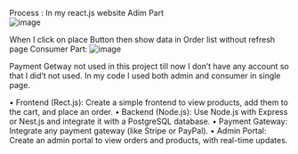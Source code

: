 Process : 
In my react.js website
         Adim Part  
         ![image](https://github.com/ratanmaurya01/ecommerce/assets/151978027/765f75a0-e694-455e-8642-526a7bc9c1f3)

 
When I click on place Button then show data in Order list without refresh page 
          Consumer Part:
        ![image](https://github.com/ratanmaurya01/ecommerce/assets/151978027/9a6d09a9-814e-4105-9491-75966a6f9b8a)

Payment Getway not used in this project  till now I don’t have any account so that I did’t not used.
In my code I used both admin and consumer in single page.

•	Frontend (Rect.js): Create a simple frontend to view products, add them to the cart, and place an order.
•	Backend (Node.js): Use Node.js with Express or Nest.js and integrate it with a PostgreSQL database.
•	Payment Gateway: Integrate any payment gateway (like Stripe or PayPal).
•	Admin Portal: Create an admin portal to view orders and products, with real-time updates.



